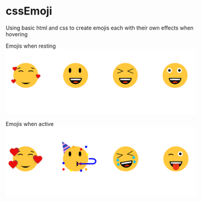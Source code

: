 # cssEmoji

Using basic html and css to create emojis each with their own effects when hovering

Emojis when resting
![Preview of natual emojis](/emojis.PNG?raw=true "Optional Title")

Emojis when active
![Preview of emojis with effect active](/emojisEffect.PNG?raw=true "Optional Title")
